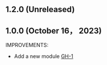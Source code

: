 ## 1.2.0 (Unreleased)
## 1.0.0 (October 16， 2023)

IMPROVEMENTS:

- Add a new module [GH-1](https://github.com/alibabacloud-automation/terraform-alicloud-landing-zone-account-factory-role-based-sso/pull/1)

